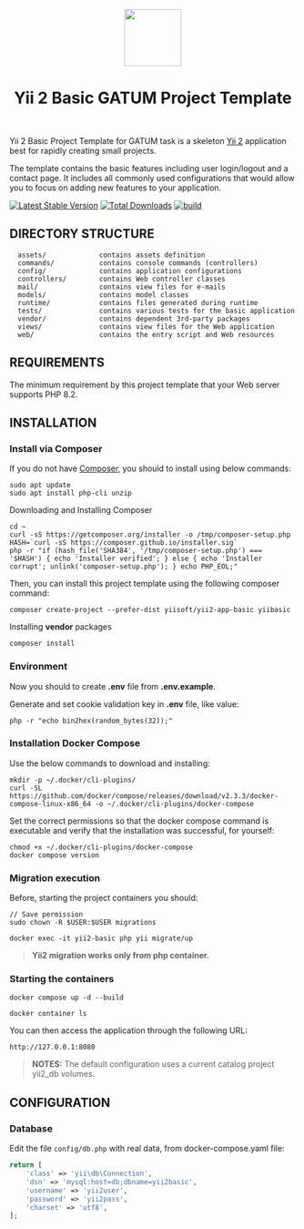 <p align="center">
    <a href="https://github.com/yiisoft" target="_blank">
        <img src="https://avatars0.githubusercontent.com/u/993323" height="100px">
    </a>
    <h1 align="center">Yii 2 Basic GATUM Project Template</h1>
    <br>
</p>

Yii 2 Basic Project Template for GATUM task is a skeleton [Yii 2](https://www.yiiframework.com/) application best for
rapidly creating small projects.

The template contains the basic features including user login/logout and a contact page.
It includes all commonly used configurations that would allow you to focus on adding new
features to your application.

[![Latest Stable Version](https://img.shields.io/packagist/v/yiisoft/yii2-app-basic.svg)](https://packagist.org/packages/yiisoft/yii2-app-basic)
[![Total Downloads](https://img.shields.io/packagist/dt/yiisoft/yii2-app-basic.svg)](https://packagist.org/packages/yiisoft/yii2-app-basic)
[![build](https://github.com/yiisoft/yii2-app-basic/workflows/build/badge.svg)](https://github.com/yiisoft/yii2-app-basic/actions?query=workflow%3Abuild)

DIRECTORY STRUCTURE
-------------------

      assets/             contains assets definition
      commands/           contains console commands (controllers)
      config/             contains application configurations
      controllers/        contains Web controller classes
      mail/               contains view files for e-mails
      models/             contains model classes
      runtime/            contains files generated during runtime
      tests/              contains various tests for the basic application
      vendor/             contains dependent 3rd-party packages
      views/              contains view files for the Web application
      web/                contains the entry script and Web resources



REQUIREMENTS
------------

The minimum requirement by this project template that your Web server supports PHP 8.2.


INSTALLATION
------------

### Install via Composer

If you do not have [Composer](https://getcomposer.org/), you should to install using below commands:

~~~
sudo apt update
sudo apt install php-cli unzip
~~~

Downloading and Installing Composer

~~~
cd ~
curl -sS https://getcomposer.org/installer -o /tmp/composer-setup.php
HASH=`curl -sS https://composer.github.io/installer.sig`
php -r "if (hash_file('SHA384', '/tmp/composer-setup.php') === '$HASH') { echo 'Installer verified'; } else { echo 'Installer corrupt'; unlink('composer-setup.php'); } echo PHP_EOL;"
~~~

Then, you can install this project template using the following composer command:

~~~
composer create-project --prefer-dist yiisoft/yii2-app-basic yiibasic
~~~

Installing **vendor** packages

~~~
composer install
~~~

### Environment

Now you should to create **.env** file from **.env.example**.

Generate and set cookie validation key in **.env** file, like value:

~~~
php -r "echo bin2hex(random_bytes(32));"
~~~

### Installation Docker Compose

Use the below commands to download and installing:
~~~
mkdir -p ~/.docker/cli-plugins/
curl -SL https://github.com/docker/compose/releases/download/v2.3.3/docker-compose-linux-x86_64 -o ~/.docker/cli-plugins/docker-compose
~~~

Set the correct permissions so that the docker compose command is executable and verify that the installation was 
successful, for yourself:

~~~
chmod +x ~/.docker/cli-plugins/docker-compose
docker compose version
~~~

### Migration execution

Before, starting the project containers you should:

~~~
// Save permission
sudo chown -R $USER:$USER migrations
~~~
~~~
docker exec -it yii2-basic php yii migrate/up
~~~

> **Yii2 migration works only from php container.**
>

### Starting the containers

~~~
docker compose up -d --build
~~~
~~~
docker container ls
~~~

You can then access the application through the following URL:

~~~
http://127.0.0.1:8080
~~~
> **NOTES:**
> The default configuration uses a current catalog project yii2_db volumes.



CONFIGURATION
-------------

### Database

Edit the file `config/db.php` with real data, from docker-compose.yaml file:

```php
return [
    'class' => 'yii\db\Connection',
    'dsn' => 'mysql:host=db;dbname=yii2basic',
    'username' => 'yii2user',
    'password' => 'yii2pass',
    'charset' => 'utf8',
];
```
